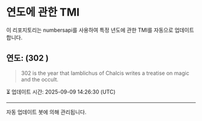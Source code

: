 
# 연도에 관한 TMI

이 리포지토리는 numbersapi를 사용하여 특정 년도에 관한 TMI를 자동으로 업데이트합니다.

## 연도: (302 )
> 302 is the year that Iamblichus of Chalcis writes a treatise on magic and the occult.

⏳ 업데이트 시간: 2025-09-09 14:26:30 (UTC)

---
자동 업데이트 봇에 의해 관리됩니다.
